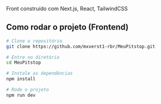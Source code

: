 Front construído com Next.js, React, TailwindCSS

## Como rodar o projeto (Frontend)

```bash
# Clone o repositório
git clone https://github.com/mxverst1-rbr/MeuPitstop.git

# Entre no diretório
cd MeuPitstop

# Instale as dependências
npm install

# Rode o projeto
npm run dev
